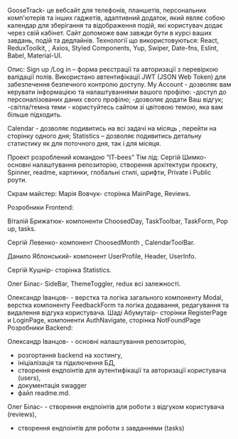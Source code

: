GooseTrack- це вебсайт для телефонів, планшетів, персональних комп'ютерів та
інших гаджетів, адаптивний додаток, який являє собою календар для зберігання та
відображення подій, які користувач додає через свій кабінет. Сайт допоможе вам
завжди бути в курсі ваших завдань, подій та дедлайнів. Технології що
використовуються: React, ReduxToolkit, , Axios, Styled Components, Yup, Swiper,
Date-fns, Eslint, Babel, Material-UI.

Опис: Sign up /Log in – форма реєстрації та авторизації з перевіркою валідації
полів. Використано автентифікації JWT (JSON Web Token) для забезпечення
безпечного контролю доступу. My Account - дозволяє вам керувати інформацією та
налаштуваннями вашого профілю: -доступ до персоналізованих даних свого профілю;
-дозволяє додати Ваш відгук; -світла/темна теми - користуйтесь сайтом зі
цвітовою темою, яка вам більше підходить.

Calendar - дозволяє подивитись на всі задачі на місяць , перейти на сторінку
одного дня; Statistics – дозволяє подивитись детальну статистику як для
поточного дня, так і для місяця.

Проект розроблений командою “IT-bees” Тім лід: Сергій Шимко- основні
налаштування репозиторію, створення архітектури проєкту, Spinner, readme,
картинки, глобальні стилі, шрифти, Private i Public роути.

Скрам майстер: Марія Вовчук- сторінка MainPage, Reviews.

Розробники Frontend:

Віталій Брижатюк- компоненти ChoosedDay, TaskToolbar, TaskForm, Pop up, tasks.

Сергій Левенко- компонент ChoosedMonth , CalendarToolBar.

Данило Яблонський- компонент UserProfile, Header, UserInfo.

Сергій Кушнір- сторінка Statistics.

Олег Білас- SideBar, ThemeToggler, redux всі залежності.

Олександр Іванцов- - верстка та логіка загального компоненту Modal, верстка
компоненту FeedbackForm та логіка додавання, редагування та видалення відгука
користувача. Шаді Абумутаір- сторінки RegisterPage и LoginPage, компоненти
AuthNavigate, сторінка NotFoundPage Розробники Backend:

Олександр Іванцов- - основні налаштування репозиторію,

- розгортання backend на хостингу,
- ініціалізація та підключення БД,
- створення ендпоінтів для аутентифікації та авторизації користувача (users),
- документація swagger
- файл readme.md.

Олег Білас- - створення ендпоінтів для роботи з відгуком користувача (reviews),

- створення ендпоінтів для роботи з завданнями (tasks)
